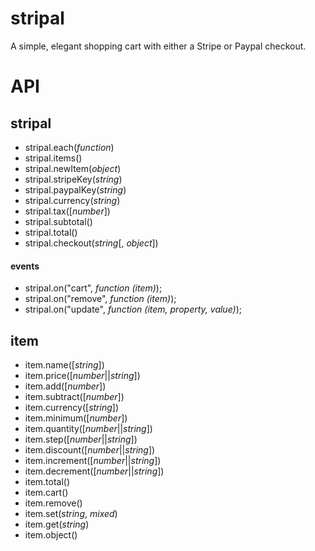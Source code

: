 stripal
=======

A simple, elegant shopping cart with either a Stripe or Paypal checkout.

# API
## stripal
- stripal.each(_function_)
- stripal.items()
- stripal.newItem(_object_)
- stripal.stripeKey(_string_)
- stripal.paypalKey(_string_)
- stripal.currency(_string_)
- stripal.tax([_number_])
- stripal.subtotal()
- stripal.total()
- stripal.checkout(_string_[, _object_])
#### events
- stripal.on("cart", _function (item)_);
- stripal.on("remove", _function (item)_);
- stripal.on("update", _function (item, property, value)_);

## item
- item.name([_string_])
- item.price([_number_||_string_])
- item.add([_number_])
- item.subtract([_number_])
- item.currency([_string_])
- item.minimum([_number_])
- item.quantity([_number_||_string_])
- item.step([_number_||_string_])
- item.discount([_number_||_string_])
- item.increment([_number_||_string_])
- item.decrement([_number_||_string_])
- item.total()
- item.cart()
- item.remove()
- item.set(_string_, _mixed_)
- item.get(_string_)
- item.object()
